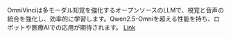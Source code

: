 OmniVinciは多モーダル知覚を強化するオープンソースのLLMで、視覚と音声の統合を強化し、効率的に学習します。Qwen2.5-Omniを超える性能を持ち、ロボットや医療AIでの応用が期待されます。
[Link](http://arxiv.org/abs/2510.15870v1)

